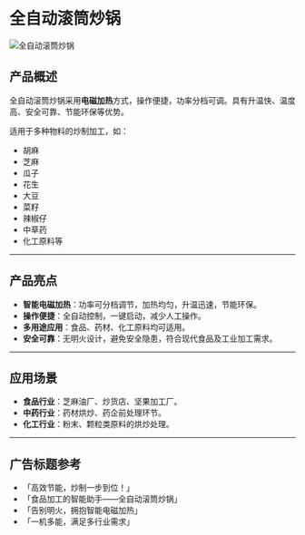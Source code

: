 # 全自动滚筒炒锅 
 ![全自动滚筒炒锅](https://i.postimg.cc/8pR1WNPW/image.png?dl=1)
 ## 产品概述 
 全自动滚筒炒锅采用**电磁加热**方式，操作便捷，功率分档可调。具有升温快、温度高、安全可靠、节能环保等优势。  
 
 适用于多种物料的炒制加工，如：  
 - 胡麻  
 - 芝麻  
 - 瓜子  
 - 花生  
 - 大豆  
 - 菜籽  
 - 辣椒仔  
 - 中草药  
 - 化工原料等  
 
 --- 
 
 ## 产品亮点 
 - **智能电磁加热**：功率可分档调节，加热均匀，升温迅速，节能环保。  
 - **操作便捷**：全自动控制，一键启动，减少人工操作。  
 - **多用途应用**：食品、药材、化工原料均可适用。  
 - **安全可靠**：无明火设计，避免安全隐患，符合现代食品及工业加工需求。  
 
 --- 
 
 ## 应用场景 
 - **食品行业**：芝麻油厂、炒货店、坚果加工厂。  
 - **中药行业**：药材烘炒、药企前处理环节。  
 - **化工行业**：粉末、颗粒类原料的烘炒处理。  
 
 --- 
 
 ## 广告标题参考 
 - 「高效节能，炒制一步到位！」  
 - 「食品加工的智能助手——全自动滚筒炒锅」  
 - 「告别明火，拥抱智能电磁加热」  
 - 「一机多能，满足多行业需求」